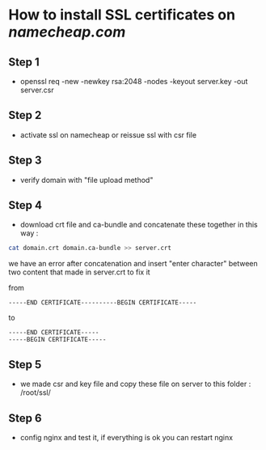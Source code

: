 # How to install SSL certificates on *namecheap.com*

## Step 1
- openssl req -new -newkey rsa:2048 -nodes -keyout server.key -out server.csr

## Step 2
- activate ssl on namecheap or reissue ssl with csr file 

## Step 3 
- verify domain with "file upload method"

## Step 4 
- download crt file and ca-bundle and concatenate these together in this way : 
```bash
cat domain.crt domain.ca-bundle >> server.crt
```

we have an error after concatenation and insert "enter character" between two content that made in server.crt to fix it  

from 

```CSR
-----END CERTIFICATE----------BEGIN CERTIFICATE-----
```

to

```CSR
-----END CERTIFICATE-----
-----BEGIN CERTIFICATE-----
```

## Step 5
- we made csr and key file and copy these file on server to this folder : /root/ssl/

## Step 6
- config nginx and test it, if everything is ok you can restart nginx 
